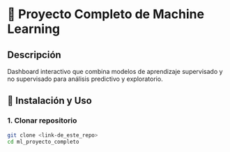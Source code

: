# 🤖 Proyecto Completo de Machine Learning

## Descripción
Dashboard interactivo que combina modelos de aprendizaje supervisado y no supervisado para análisis predictivo y exploratorio.

## 🚀 Instalación y Uso

### 1. Clonar repositorio
```bash
git clone <link-de_este_repo>
cd ml_proyecto_completo
